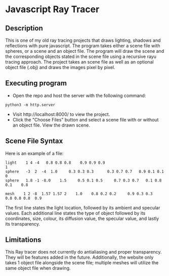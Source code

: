 # Javascript Ray Tracer

## Description
This is one of my old ray tracing projects that draws lighting, shadows and reflections with pure javascript. The program takes either a scene file with spheres, or a scene and an object file. The program will draw the scene and the corresponding objects stated in the scene file using a recursive rayu tracing approach. The project takes an scene file as well as an optional object file (.obj) and draws the images pixel by pixel. 

## Executing program
* Open the repo and host the server with the following command:
```
python3 -m http.server
```
* Visit http://localhost:8000/ to view the project.
* Click the "Choose Files" button and select a scene file with or without an object file.
View the drawn scene.

## Scene File Syntax
Here is an example of a file:
```
light    1 4 -4   0.8 0.8 0.8    0.9 0.9 0.9 
1
sphere   -3  2  -4  1.0     0.3 0.3 0.3      0.3 0.7 0.7   0.9 0.1 0.1    0
sphere   1.8 -1 -8.0    1.5     0.5 0.1 0.5     0.7 0.3 0.7   0.1 0.8 0.1    0.8

mesh    1 2 -8  1.57 1.57 2    1.0    0.8 0.2 0.2     0.9 0.3 0.3   0.8 0.8 0.8  0.9

```

The first line states the light location, followed by its ambient and specular values. Each additional line states the type of object followed by its coordinates, size, colour, its diffusion value, the specular value, and lastly its transparency.

## Limitations
This Ray tracer does not currently do antialiasing and proper transparency. They will be features added in the future. Additionally, the website only takes 1 object file alongside the scene file; multiple meshes will utilize the same object file when drawing.
